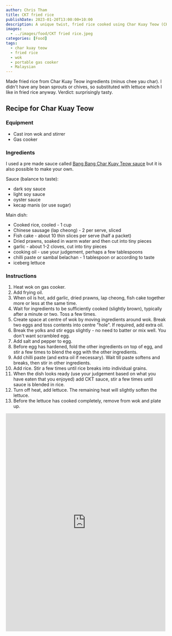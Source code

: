 ```yaml
---
author: Chris Tham
title: CKT fried rice
publishDate: 2023-01-20T13:00:00+10:00
description: A unique twist, fried rice cooked using Char Kuay Teow (CKT) ingredients
images:
  - ../images/food/CKT fried rice.jpeg
categories: [Food]
tags:
  - char kuay teow
  - fried rice
  - wok
  - portable gas cooker
  - Malaysian
---
```


Made fried rice from Char Kuay Teow ingredients (minus chee yau char). I didn't have any bean sprouts or chives, so substituted with lettuce which I like in fried rice anyway. Verdict: surprisingly tasty.

## Recipe for Char Kuay Teow

### Equipment

* Cast iron wok and stirrer
* Gas cooker

### Ingredients

I used a pre made sauce called
[Bang Bang Char Kuay Teow sauce](https://www.hengleesauce.com/showproducts/productid/3934979/bang-bang-char-koay-teow-sauce/)
but it is also possible to make your own.

Sauce (balance to taste):

* dark soy sauce
* light soy sauce
* oyster sauce
* kecap manis (or use sugar)

Main dish:

* Cooked rice, cooled - 1 cup
* Chinese sausage (lap cheong) - 2 per serve, sliced
* Fish cake - about 10 thin slices per serve (half a packet)
* Dried prawns, soaked in warm water and then cut into tiny pieces
* garlic - about 1-2 cloves, cut into tiny pieces
* cooking oil - use your judgement, perhaps a few tablespoons
* chilli paste or sambal belachan - 1 tablespoon or according to taste
* iceberg lettuce

### Instructions

1. Heat wok on gas cooker.
2. Add frying oil.
3. When oil is hot, add garlic, dried prawns, lap cheong, fish cake together more or less at the same time.
4. Wait for ingredients to be sufficiently cooked (slightly brown), typically after a minute or two. Toss a few times.
5. Create space at centre of wok by moving ingredients around wok. Break two eggs and toss contents into centre "hole". If required, add extra oil.
6. Break the yolks and stir eggs slightly - no need to batter or mix well. You don't want scrambled egg.
7. Add salt and pepper to egg.
8. Before egg has hardened, fold the other ingredients on top of egg, and stir a few times to blend the egg with the other ingredients.
9. Add chilli paste (and extra oil if necessary). Wait till paste softens and breaks, then stir in other ingredients.
10. Add rice. Stir a few times until rice breaks into individual grains.
11. When the dish looks ready (use your judgement based on what you have eaten that you enjoyed) add CKT sauce, stir a few times until sauce is blended in rice.
12. Turn off heat, add lettuce. The remaining heat will slightly soften the lettuce.
13. Before the lettuce has cooked completely, remove from wok and plate up.

<iframe src="https://www.facebook.com/plugins/post.php?href=https%3A%2F%2Fwww.facebook.com%2Fchris1.tham%2Fposts%2Fpfbid02WomnPW2VL78QA7jspTDrio36RYXB3692cMUtCER55uPRkPbjfAVLdoCjPY4PB4wDl&show_text=true&width=500" width="500" height="684" style="border:none;overflow:hidden" scrolling="no" frameborder="0" allowfullscreen="true" allow="autoplay; clipboard-write; encrypted-media; picture-in-picture; web-share"></iframe>
